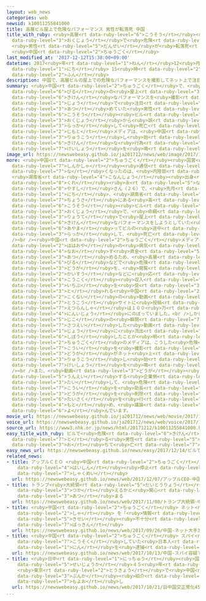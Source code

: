```yaml
---
layout: web_news
categories: web
newsid: k10011255841000
title: 高層ビル屋上で危険なパフォーマンス 男性が転落死 中国
title_with_ruby: <ruby>高層<rt data-ruby-level="6">こうそう</rt></ruby><ruby>ビル<rt data-ruby-level="6">びる</rt></ruby><ruby>屋上<rt
  data-ruby-level="3">おくじょう</rt></ruby>で<ruby>危険<rt data-ruby-level="6">きけん</rt></ruby>なパフォーマンス
  <ruby>男性<rt data-ruby-level="5">だんせい</rt></ruby>が<ruby>転落死<rt data-ruby-level="3">てんらくし</rt></ruby>
  <ruby>中国<rt data-ruby-level="2">ちゅうごく</rt></ruby>
last_modified_at: '2017-12-12T15:38:00+09:00'
datetime: 2017<ruby>年<rt data-ruby-level="1">ねん</rt></ruby>12<ruby>月<rt data-ruby-level="1">がつ</rt></ruby>12<ruby>日<rt
  data-ruby-level="1">にち</rt></ruby> 15<ruby>時<rt data-ruby-level="2">じ</rt></ruby>38<ruby>分<rt
  data-ruby-level="2">ふん</rt></ruby>
description: 中国で、高層ビルの屋上での危険なパフォーマンスを撮影してネット上で注目を集めていた男性が、高層ビルの屋上から誤って落下して死亡し、地元メディアは、中国で流行し始めているこうした危険な行為に警鐘を鳴らしています。
summary: <ruby>中国<rt data-ruby-level="2">ちゅうごく</rt></ruby>で、<ruby>高層<rt data-ruby-level="6">こうそう</rt></ruby><ruby>ビル<rt
  data-ruby-level="6">びる</rt></ruby>の<ruby>屋上<rt data-ruby-level="3">おくじょう</rt></ruby>での<ruby>危険<rt
  data-ruby-level="6">きけん</rt></ruby>なパフォーマンスを<ruby>撮影<rt data-ruby-level="7">さつえい</rt></ruby>してネット<ruby>上<rt
  data-ruby-level="1">じょう</rt></ruby>で<ruby>注目<rt data-ruby-level="3">ちゅうもく</rt></ruby>を<ruby>集<rt
  data-ruby-level="3">あつ</rt></ruby>めていた<ruby>男性<rt data-ruby-level="5">だんせい</rt></ruby>が、<ruby>高層<rt
  data-ruby-level="6">こうそう</rt></ruby><ruby>ビル<rt data-ruby-level="6">びる</rt></ruby>の<ruby>屋上<rt
  data-ruby-level="3">おくじょう</rt></ruby>から<ruby>誤<rt data-ruby-level="6">あやま</rt></ruby>って<ruby>落下<rt
  data-ruby-level="3">らっか</rt></ruby>して<ruby>死亡<rt data-ruby-level="6">しぼう</rt></ruby>し、<ruby>地元<rt
  data-ruby-level="2">じもと</rt></ruby>メディアは、<ruby>中国<rt data-ruby-level="2">ちゅうごく</rt></ruby>で<ruby>流行<rt
  data-ruby-level="3">りゅうこう</rt></ruby>し<ruby>始<rt data-ruby-level="3">はじ</rt></ruby>めているこうした<ruby>危険<rt
  data-ruby-level="6">きけん</rt></ruby>な<ruby>行為<rt data-ruby-level="7">こうい</rt></ruby>に<ruby>警鐘<rt
  data-ruby-level="7">けいしょう</rt></ruby>を<ruby>鳴<rt data-ruby-level="2">な</rt></ruby>らしています。
image_url: https://newswebeasy.github.io/ja201712/news/web/image/2017/12/12/K10011255841_1712121554_1712121602_01_02.jpg
more: <ruby>中国<rt data-ruby-level="2">ちゅうごく</rt></ruby><ruby>国営<rt data-ruby-level="5">こくえい</rt></ruby>の<ruby>新華社<rt
  data-ruby-level="7">しんかしゃ</rt></ruby><ruby>通信<rt data-ruby-level="4">つうしん</rt></ruby>などによりますと、<ruby>亡<rt
  data-ruby-level="7">な</rt></ruby>くなったのは、<ruby>内陸部<rt data-ruby-level="4">ないりくぶ</rt></ruby>
  <ruby>湖南省<rt data-ruby-level="4">こなんしょう</rt></ruby><ruby>出身<rt data-ruby-level="3">しゅっしん</rt></ruby>の<ruby>呉<rt
  data-ruby-level="8">くれ</rt></ruby><ruby>永<rt data-ruby-level="5">なが</rt></ruby><ruby>寧<rt
  data-ruby-level="8">やすし</rt></ruby>さん（２６）で、<ruby>先月<rt data-ruby-level="1">せんげつ</rt></ruby>８<ruby>日<rt
  data-ruby-level="1">にち</rt></ruby>、<ruby>湖南省<rt data-ruby-level="4">こなんしょう</rt></ruby><ruby>長沙<rt
  data-ruby-level="7">ちょうさ</rt></ruby>にある<ruby>高<rt data-ruby-level="2">たか</rt></ruby>さおよそ２６０メートルの<ruby>高層<rt
  data-ruby-level="6">こうそう</rt></ruby><ruby>ビル<rt data-ruby-level="6">びる</rt></ruby>の<ruby>屋上<rt
  data-ruby-level="3">おくじょう</rt></ruby>で、<ruby>命綱<rt data-ruby-level="7">いのちづな</rt></ruby>をつけずに<ruby>両手<rt
  data-ruby-level="3">りょうて</rt></ruby>で<ruby>屋上<rt data-ruby-level="3">おくじょう</rt></ruby>のへりにつかまる<ruby>危険<rt
  data-ruby-level="6">きけん</rt></ruby>なパフォーマンスをしようとしていた<ruby>際<rt data-ruby-level="5">さい</rt></ruby>、<ruby>誤<rt
  data-ruby-level="6">あやま</rt></ruby>ってビルの<ruby>途中<rt data-ruby-level="7">とちゅう</rt></ruby>まで<ruby>落下<rt
  data-ruby-level="3">らっか</rt></ruby>して、<ruby>死亡<rt data-ruby-level="6">しぼう</rt></ruby>したということです。<br
  /><br /><ruby>中国<rt data-ruby-level="2">ちゅうごく</rt></ruby>メディアによりますと、<ruby>呉<rt data-ruby-level="8">くれ</rt></ruby>さんは、<ruby>母親<rt
  data-ruby-level="2">ははおや</rt></ruby>の<ruby>病気<rt data-ruby-level="3">びょうき</rt></ruby>を<ruby>治<rt
  data-ruby-level="4">なお</rt></ruby>す<ruby>資金<rt data-ruby-level="5">しきん</rt></ruby>を<ruby>集<rt
  data-ruby-level="3">あつ</rt></ruby>めるため、<ruby>高層<rt data-ruby-level="6">こうそう</rt></ruby><ruby>ビル<rt
  data-ruby-level="6">びる</rt></ruby>などで<ruby>危険<rt data-ruby-level="6">きけん</rt></ruby>なパフォーマンスをした<ruby>動画<rt
  data-ruby-level="3">どうが</rt></ruby>を、<ruby>閲覧<rt data-ruby-level="7">えつらん</rt></ruby><ruby>回数<rt
  data-ruby-level="2">かいすう</rt></ruby>などに<ruby>応<rt data-ruby-level="5">おう</rt></ruby>じて<ruby>広告<rt
  data-ruby-level="4">こうこく</rt></ruby><ruby>収入<rt data-ruby-level="6">しゅうにゅう</rt></ruby>の<ruby>一部<rt
  data-ruby-level="3">いちぶ</rt></ruby>を<ruby>受<rt data-ruby-level="3">う</rt></ruby>け<ruby>取<rt
  data-ruby-level="3">と</rt></ruby>れる<ruby>中国<rt data-ruby-level="2">ちゅうごく</rt></ruby><ruby>国内<rt
  data-ruby-level="2">こくない</rt></ruby>の<ruby>動画<rt data-ruby-level="3">どうが</rt></ruby><ruby>投稿<rt
  data-ruby-level="7">とうこう</rt></ruby>サイトに<ruby>投稿<rt data-ruby-level="7">とうこう</rt></ruby>していたということで、<ruby>閲覧者<rt
  data-ruby-level="7">えつらんしゃ</rt></ruby>は１００<ruby>万<rt data-ruby-level="2">まん</rt></ruby><ruby>人以上<rt
  data-ruby-level="4">にんいじょう</rt></ruby>にのぼっていました。<br />しかし、<ruby>今月<rt data-ruby-level="2">こんげつ</rt></ruby>になって<ruby>事故<rt
  data-ruby-level="5">じこ</rt></ruby>の<ruby>瞬間<rt data-ruby-level="7">しゅんかん</rt></ruby>を<ruby>撮影<rt
  data-ruby-level="7">さつえい</rt></ruby>した<ruby>動画<rt data-ruby-level="3">どうが</rt></ruby>がネット<ruby>上<rt
  data-ruby-level="1">じょう</rt></ruby>に<ruby>流出<rt data-ruby-level="3">りゅうしゅつ</rt></ruby>したことで、<ruby>死亡<rt
  data-ruby-level="6">しぼう</rt></ruby>したことが<ruby>明<rt data-ruby-level="2">あき</rt></ruby>らかになり、<ruby>中国<rt
  data-ruby-level="2">ちゅうごく</rt></ruby>のメディアは、こうした<ruby>危険<rt data-ruby-level="6">きけん</rt></ruby>な<ruby>行為<rt
  data-ruby-level="7">こうい</rt></ruby>を<ruby>撮影<rt data-ruby-level="7">さつえい</rt></ruby>した<ruby>動画<rt
  data-ruby-level="3">どうが</rt></ruby>がネット<ruby>上<rt data-ruby-level="1">じょう</rt></ruby>で<ruby>流行<rt
  data-ruby-level="3">りゅうこう</rt></ruby>し<ruby>始<rt data-ruby-level="3">はじ</rt></ruby>めていることに<ruby>警鐘<rt
  data-ruby-level="7">けいしょう</rt></ruby>を<ruby>鳴<rt data-ruby-level="2">な</rt></ruby>らしています。<br
  /><br />また、<ruby>動画<rt data-ruby-level="3">どうが</rt></ruby><ruby>投稿<rt data-ruby-level="7">とうこう</rt></ruby>サイトを<ruby>運営<rt
  data-ruby-level="5">うんえい</rt></ruby>する<ruby>企業側<rt data-ruby-level="7">きぎょうがわ</rt></ruby>に<ruby>対<rt
  data-ruby-level="3">たい</rt></ruby>して、<ruby>危険<rt data-ruby-level="6">きけん</rt></ruby>な<ruby>行為<rt
  data-ruby-level="7">こうい</rt></ruby>を<ruby>助長<rt data-ruby-level="3">じょちょう</rt></ruby>するような<ruby>動画<rt
  data-ruby-level="3">どうが</rt></ruby>を<ruby>削除<rt data-ruby-level="7">さくじょ</rt></ruby>するなどの<ruby>対策<rt
  data-ruby-level="6">たいさく</rt></ruby>を<ruby>行<rt data-ruby-level="2">おこな</rt></ruby>うよう<ruby>求<rt
  data-ruby-level="4">もと</rt></ruby>め、<ruby>議論<rt data-ruby-level="6">ぎろん</rt></ruby>を<ruby>呼<rt
  data-ruby-level="6">よ</rt></ruby>んでいます。
movie_url: https://newswebeasy.github.io/ja201712/news/web/movie/2017/12/12/k10011255841_201712121738_201712121741.mp4
voice_url: https://newswebeasy.github.io/ja201712/news/web/voice/2017/12/12/k10011255841_201712121738_201712121741.mp3
source_url: https://www3.nhk.or.jp/news/html/20171212/k10011255841000.html
easy_title_with_ruby: ビルで<ruby>危険<rt data-ruby-level="6">きけん</rt></ruby>なことをしてビデオを<ruby>撮<rt
  data-ruby-level="7">と</rt></ruby>る<ruby>男性<rt data-ruby-level="5">だんせい</rt></ruby>が<ruby>落<rt
  data-ruby-level="3">お</rt></ruby>ちて<ruby>亡<rt data-ruby-level="7">な</rt></ruby>くなる
easy_news_url: https://newswebeasy.github.io/news/easy/2017/12/14/ビルで危険なことをしてビデオを撮る男性が落ちて亡くなる
related_news:
- title: アップルＣＥＯ <ruby>中国<rt data-ruby-level="2">ちゅうごく</rt></ruby>でのアプリ<ruby>配信<rt
    data-ruby-level="4">はいしん</rt></ruby><ruby>停止<rt data-ruby-level="4">ていし</rt></ruby>を<ruby>釈明<rt
    data-ruby-level="7">しゃくめい</rt></ruby>
  url: https://newswebeasy.github.io/news/web/2017/12/07/アップルCEO-中国でのアプリ配信停止を釈明
- title: トランプ<ruby>大統領<rt data-ruby-level="5">だいとうりょう</rt></ruby> <ruby>中国<rt data-ruby-level="2">ちゅうごく</rt></ruby>でツイッター<ruby>使<rt
    data-ruby-level="3">つか</rt></ruby>えるかと<ruby>関心<rt data-ruby-level="4">かんしん</rt></ruby><ruby>集<rt
    data-ruby-level="3">あつ</rt></ruby>まる
  url: https://newswebeasy.github.io/news/web/2017/11/08/トランプ大統領-中国でツイッター使えるかと関心集まる
- title: <ruby>中国<rt data-ruby-level="2">ちゅうごく</rt></ruby> ネット<ruby>大手<rt data-ruby-level="1">おおて</rt></ruby>３<ruby>社<rt
    data-ruby-level="2">しゃ</rt></ruby> を「<ruby>情報<rt data-ruby-level="5">じょうほう</rt></ruby><ruby>規制<rt
    data-ruby-level="5">きせい</rt></ruby><ruby>不十分<rt data-ruby-level="4">ふじゅうぶん</rt></ruby>」で<ruby>罰金<rt
    data-ruby-level="7">ばっきん</rt></ruby>
  url: https://newswebeasy.github.io/news/web/2017/09/26/中国-ネット大手3社-を情報規制不十分で罰金
- title: <ruby>中国<rt data-ruby-level="2">ちゅうごく</rt></ruby> スパイ<ruby>容疑<rt data-ruby-level="6">ようぎ</rt></ruby>で<ruby>拘束<rt
    data-ruby-level="7">こうそく</rt></ruby>していた<ruby>日本人<rt data-ruby-level="1">にほんじん</rt></ruby>２<ruby>人<rt
    data-ruby-level="1">にん</rt></ruby>を<ruby>逮捕<rt data-ruby-level="7">たいほ</rt></ruby>
  url: https://newswebeasy.github.io/news/web/2017/10/13/中国-スパイ容疑で拘束していた日本人2人を逮捕
- title: <ruby>日中<rt data-ruby-level="1">にっちゅう</rt></ruby><ruby>国交<rt data-ruby-level="2">こっこう</rt></ruby><ruby>正常化<rt
    data-ruby-level="5">せいじょうか</rt></ruby>４５<ruby>年<rt data-ruby-level="1">ねん</rt></ruby>
    <ruby>東京<rt data-ruby-level="2">とうきょう</rt></ruby>で<ruby>中国<rt data-ruby-level="2">ちゅうごく</rt></ruby><ruby>文化<rt
    data-ruby-level="3">ぶんか</rt></ruby><ruby>紹介<rt data-ruby-level="7">しょうかい</rt></ruby>の<ruby>催<rt
    data-ruby-level="7">もよお</rt></ruby>し
  url: https://newswebeasy.github.io/news/web/2017/10/21/日中国交正常化45年-東京で中国文化紹介の催し
...
```

